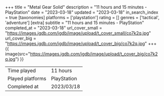 +++
title = "Metal Gear Solid"
description = "11 hours and 15 minutes - PlayStation"
date = "2023-03-18"
updated = "2023-03-18"
in_search_index = true
[taxonomies]
platforms = ['playstation']
rating = []
genres = ['tactical', 'adventure']
[extra]
subtitle = "11 hours and 15 minutes - PlayStation"
completed_at = "2023-03-18"
url_cover_small = "https://images.igdb.com/igdb/image/upload/t_cover_small/co7k2q.jpg"
url_cover_big = "https://images.igdb.com/igdb/image/upload/t_cover_big/co7k2q.jpg"
+++
{{ image(src="https://images.igdb.com/igdb/image/upload/t_cover_big/co7k2q.jpg") }}

|              |            |
| ------------ | ---------- |
| Time played  | 11 hours |
| Played platforms    | PlayStation |
| Completed at | 2023/03/18 |


